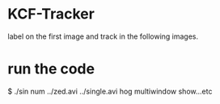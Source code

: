 # KCF-Tracker
label on the first image and track in the following images.
# run the code
$ ./sin num ../zed.avi ../single.avi hog multiwindow show...etc
